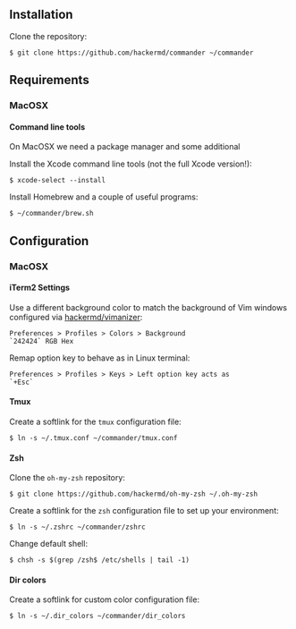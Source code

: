 ## Installation

Clone the repository:

    $ git clone https://github.com/hackermd/commander ~/commander


## Requirements

### MacOSX

#### Command line tools

On MacOSX we need a package manager and some additional 

Install the Xcode command line tools (not the full Xcode version!):

    $ xcode-select --install

Install Homebrew and a couple of useful programs:

    $ ~/commander/brew.sh

## Configuration

### MacOSX

#### iTerm2 Settings

Use a different background color to match the background of Vim windows configured via [hackermd/vimanizer](https://github.com/hackermd/vimanizer):

    Preferences > Profiles > Colors > Background
    `242424` RGB Hex

Remap option key to behave as in Linux terminal:

    Preferences > Profiles > Keys > Left option key acts as
    `+Esc`

#### Tmux

Create a softlink for the `tmux` configuration file:

    $ ln -s ~/.tmux.conf ~/commander/tmux.conf

#### Zsh

Clone the `oh-my-zsh` repository:

    $ git clone https://github.com/hackermd/oh-my-zsh ~/.oh-my-zsh

Create a softlink for the `zsh` configuration file to set up your environment:

    $ ln -s ~/.zshrc ~/commander/zshrc
    
Change default shell:

    $ chsh -s $(grep /zsh$ /etc/shells | tail -1)

#### Dir colors

Create a softlink for custom color configuration file:

    $ ln -s ~/.dir_colors ~/commander/dir_colors


